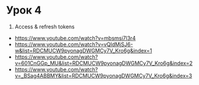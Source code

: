 # Урок 4

1. Access & refresh tokens
  - https://www.youtube.com/watch?v=mbsmsi7l3r4
  - https://www.youtube.com/watch?v=vQldMjSJ6-w&list=RDCMUCW9pyonagDWGMCy7V_Kro6g&index=1
  - https://www.youtube.com/watch?v=601CnGGp_MU&list=RDCMUCW9pyonagDWGMCy7V_Kro6g&index=2
  - https://www.youtube.com/watch?v=_BSag4ABBMY&list=RDCMUCW9pyonagDWGMCy7V_Kro6g&index=3
